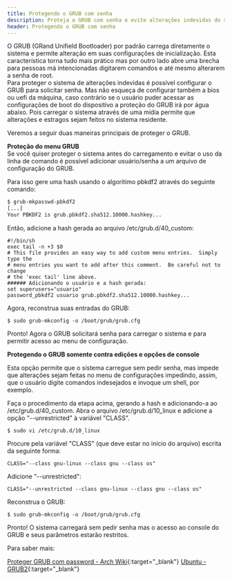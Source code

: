 ```yaml
---
title: Protegendo o GRUB com senha
description: Proteja o GRUB com senha e evite alterações indevidas do sistema.
header: Protegendo o GRUB com senha
---
```


O GRUB (GRand Unifield Bootloader) por padrão carrega diretamente o sistema e permite alteração em suas configurações de inicialização. Esta característica torna tudo mais prático mas por outro lado abre uma brecha para pessoas má intencionadas digitarem comandos e até mesmo alterarem a senha de root.  
Para proteger o sistema de alterações indevidas é possível configurar o GRUB para solicitar senha.
Mas não esqueça de configurar também a bios ou uefi da máquina, caso contrário se o usuário puder acessar as configurações de boot do dispositivo a proteção do GRUB irá por água abaixo. Pois carregar o sistema através de uma mídia permite que alterações e estragos sejam feitos no sistema residente.

Veremos a seguir duas maneiras principais de proteger o GRUB.

**Proteção do menu GRUB**  
Se você quiser proteger o sistema antes do carregamento e evitar o uso da linha de comando é possível adicionar usuário/senha a um arquivo de configuração do GRUB.

Para isso gere uma hash usando o algoritimo pbkdf2 através do seguinte comando:

```bash
$ grub-mkpasswd-pbkdf2  
[...]
Your PBKDF2 is grub.pbkdf2.sha512.10000.hashkey...
```

Então, adicione a hash gerada ao arquivo /etc/grub.d/40_custom:

```console
#!/bin/sh
exec tail -n +3 $0
# This file provides an easy way to add custom menu entries.  Simply type the
# menu entries you want to add after this comment.  Be careful not to change
# the 'exec tail' line above.
###### Adicionando o usuário e a hash gerada:
set superusers="usuario"  
password_pbkdf2 usuario grub.pbkdf2.sha512.10000.hashkey...
```

Agora, reconstrua suas entradas do GRUB:

```console
$ sudo grub-mkconfig -o /boot/grub/grub.cfg
```

Pronto! Agora o GRUB solicitará senha para carregar o sistema e para permitir acesso ao menu de configuração.

**Protegendo o GRUB somente contra edições e opções de console**  

Esta opção permite que o sistema carregue sem pedir senha, mas impede que alterações sejam feitas no menu de configurações impedindo, assim, que o usuário digite comandos indesejados e invoque um shell, por exemplo.

Faça o procedimento da etapa acima, gerando a hash e adicionando-a ao /etc/grub.d/40_custom. Abra o arquivo /etc/grub.d/10_linux e adicione a opção "--unrestricted" à variável "CLASS".

```console
$ sudo vi /etc/grub.d/10_linux
```

Procure pela variável "CLASS" (que deve estar no início do arquivo) escrita da seguinte forma:

```console
CLASS="--class gnu-linux --class gnu --class os"
```

Adicione "--unrestricted":

```console
CLASS="--unrestricted --class gnu-linux --class gnu --class os"
```

Reconstrua o GRUB:

```console
$ sudo grub-mkconfig -o /boot/grub/grub.cfg
```

Pronto! O sistema carregará sem pedir senha mas o acesso ao console do GRUB e seus parâmetros estarão restritos.

Para saber mais:

[Proteger GRUB com password - Arch Wiki](https://wiki.archlinux.org/index.php/GRUB/Tips_and_tricks#Password_protection_of_GRUB_edit_and_console_options_only){:target="_blank"} 
[Ubuntu - GRUB2](https://help.ubuntu.com/community/Grub2){:target="_blank"}
